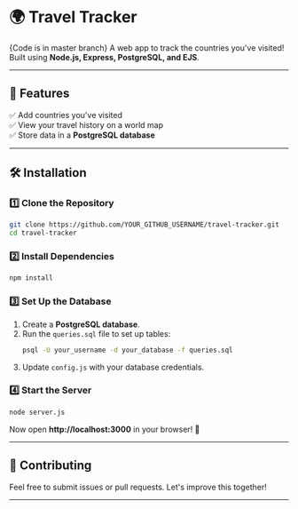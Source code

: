 # 🌍 Travel Tracker


{Code is in master branch}
A web app to track the countries you've visited! Built using **Node.js, Express, PostgreSQL, and EJS**.

---

## 🚀 Features
✅ Add countries you've visited  
✅ View your travel history on a world map  
✅ Store data in a **PostgreSQL database**  

---

## 🛠️ Installation

### **1️⃣ Clone the Repository**
```sh
git clone https://github.com/YOUR_GITHUB_USERNAME/travel-tracker.git
cd travel-tracker
```

### **2️⃣ Install Dependencies**
```sh
npm install
```

### **3️⃣ Set Up the Database**
1. Create a **PostgreSQL database**.
2. Run the `queries.sql` file to set up tables:
   ```sh
   psql -U your_username -d your_database -f queries.sql
   ```
3. Update `config.js` with your database credentials.

### **4️⃣ Start the Server**
```sh
node server.js
```
Now open **http://localhost:3000** in your browser! 🎉  


---

## 🤝 Contributing
Feel free to submit issues or pull requests. Let's improve this together!  

---


